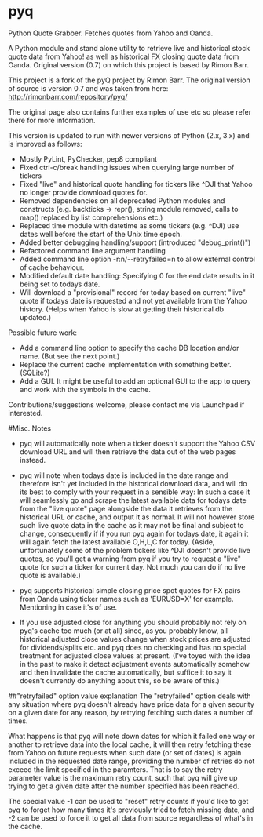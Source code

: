 # pyq
Python Quote Grabber. Fetches quotes from Yahoo and Oanda.

A Python module and stand alone utility to retrieve live and historical stock quote data from Yahoo! as well as historical FX closing quote data from Oanda. Original version (0.7) on which this project is based by Rimon Barr.

This project is a fork of the pyQ project by Rimon Barr. The original version of source is version 0.7 and was taken from here: http://rimonbarr.com/repository/pyq/ 

The original page also contains further examples of use etc so please refer there for more information.

This version is updated to run with newer versions of Python (2.x, 3.x) and is improved as follows:
- Mostly PyLint, PyChecker, pep8 compliant
- Fixed ctrl-c/break handling issues when querying large number of tickers
- Fixed "live" and historical quote handling for tickers like ^DJI that Yahoo no longer provide download quotes for.
- Removed dependencies on all deprecated Python modules and constructs (e.g. backticks -> repr(), string module removed, calls to map() replaced by list comprehensions etc.)
- Replaced time module with datetime as some tickers (e.g. ^DJI) use dates well before the start of the Unix time epoch.
- Added better debugging handling/support (introduced "debug_print()")
- Refactored command line argument handling
- Added command line option -r:n/--retryfailed=n to allow external control of cache behaviour.
- Modified default date handling: Specifying 0 for the end date results in it being set to todays date.
- Will download a "provisional" record for today based on current "live" quote if todays date is requested and not yet available from the Yahoo history. (Helps when Yahoo is slow at getting their historical db updated.)

Possible future work:
- Add a command line option to specify the cache DB location and/or name. (But see the next point.)
- Replace the current cache implementation with something better. (SQLite?)
- Add a GUI. It might be useful to add an optional GUI to the app to query and work with the symbols in the cache.

Contributions/suggestions welcome, please contact me via Launchpad if interested.

#Misc. Notes
- pyq will automatically note when a ticker doesn't support the Yahoo CSV download URL and will then retrieve the data out of the web pages instead. 

- pyq will note when todays date is included in the date range and therefore isn't yet included in the historical download data, and will do its best to comply with your request in a sensible way: In such a case it will seamlessly go and scrape the latest available data for todays date from the "live quote" page alongside the data it retrieves from the historical URL or cache, and output it as normal.  It will not however store such live quote data in the cache as it may not be final and subject to change, consequently if if you run pyq again for todays date, it again it will again fetch the latest available O,H,L,C for today.  (Aside, unfortunately some of the problem tickers like ^DJI doesn't provide live quotes, so you'll get a warning from pyq if you try to request a "live" quote for such a ticker for current day.  Not much you can do if no live quote is available.)

- pyq supports historical simple closing price spot quotes for FX pairs from Oanda using ticker names such as 'EURUSD=X' for example.  Mentioning in case it's of use.

- If you use adjusted close for anything you should probably not rely on pyq's cache too much (or at all) since, as you probably know, all historical adjusted close values change when stock prices are adjusted for dividends/splits etc. and pyq does no checking and has no special treatment for adjusted close values at present.  (I've toyed with the idea in the past to make it detect adjustment events automatically somehow and then invalidate the cache automatically, but suffice it to say it doesn't currently do anything about this, so be aware of this.)

##"retryfailed" option value explanation
The "retryfailed" option deals with any situation where pyq doesn't already have price data for a given security on a given date for any reason, by retrying fetching such dates a number of times.   

What happens is that  pyq will note down dates for which it failed one way or another to retrieve data into the local cache, it will then retry fetching these from Yahoo on future requests when such date (or set of dates) is again included in the requested date range, providing the number of retries do not exceed the limit specified in the paramters.  That is to say the retry parameter value is the maximum retry count, such that pyq will give up trying to get a given date after the number specified has been reached.  

The special value -1 can be used to "reset" retry counts if you'd like to get pyq to forget how many times it's previously tried to fetch missing date, and -2 can be used to force it to get all data from source regardless of what's in the cache. 
